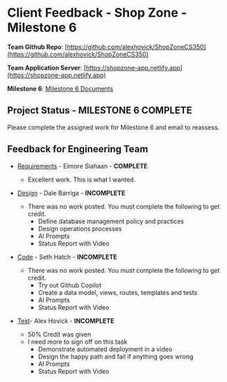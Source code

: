 # Client Feedback - Shop Zone - Milestone 6

**Team Github Repo**:  [https://github.com/alexhovick/ShopZoneCS350](https://github.com/alexhovick/ShopZoneCS350)

**Team Application Server**:  [https://shopzone-app.netlify.app](https://shopzone-app.netlify.app)

**Milestone 6**: [Milestone 6 Documents](https://github.com/alexhovick/ShopZoneCS350/tree/main/Documents/Milestone-6)


## Project Status - <b class="green p-2">MILESTONE 6 COMPLETE</b>

Please complete the assigned work for Milestone 6 and email to reassess.


## Feedback for Engineering Team

* [Requirements](https://github.com/alexhovick/ShopZoneCS350/tree/main/Documents/Milestone-6/Requirements) - Elmore Siahaan - <b class="green p-2">COMPLETE</b>
    * Excellent work.  This is what I wanted.

* [Design](https://github.com/alexhovick/ShopZoneCS350/tree/main/Documents/Milestone-6/Design) - Dale Barriga - <b class="red p-2">INCOMPLETE</b>
    * There was no work posted.  You must complete the following to get credit.
        * Define database management policy and practices
        * Design operations processes
        * AI Prompts
        * Status Report with Video

* [Code](https://github.com/alexhovick/ShopZoneCS350/tree/main/Documents/Milestone-6/Code) - Seth Hatch - <b class="red p-2">INCOMPLETE</b>
    * There was no work posted.  You must complete the following to get credit.
        * Try out Github Copilot
        * Create a data model, views, routes, templates and tests
        * AI Prompts
        * Status Report with Video

* [Test](https://github.com/alexhovick/ShopZoneCS350/tree/main/Documents/Milestone-6/Test)- Alex Hovick - <b class="red p-2">INCOMPLETE</b>
    * 50% Credit was given
    * I need more to sign off on this task
        * Demonstrate automated deployment in a video
        * Design the happy path and fail if anything goes wrong
        * AI Prompts
        * Status Report with Video

<!-- 

---

...  <b class="green p-2">COMPLETE</b>
- <b class="red p-2">INCOMPLETE</b>
    * There was no work posted.  You must complete the following to get credit.
- **COMPLETE**
    * Excellent work.  This is what I wanted.
...  <b class="green p-2">Superstar</b>

---

 -->